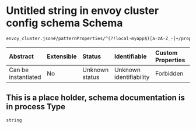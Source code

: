 # Untitled string in envoy cluster config schema Schema

```txt
envoy_cluster.json#/patternProperties/^(?!local-myapp$)[a-zA-Z_-]+/properties/healthChecks/properties/readyness/properties/This is a place holder, schema documentation is in process
```



| Abstract            | Extensible | Status         | Identifiable            | Custom Properties | Additional Properties | Access Restrictions | Defined In                                                                |
| :------------------ | :--------- | :------------- | :---------------------- | :---------------- | :-------------------- | :------------------ | :------------------------------------------------------------------------ |
| Can be instantiated | No         | Unknown status | Unknown identifiability | Forbidden         | Allowed               | none                | [envoy\_cluster.json\*](../out/envoy_cluster.json "open original schema") |

## This is a place holder, schema documentation is in process Type

`string`
